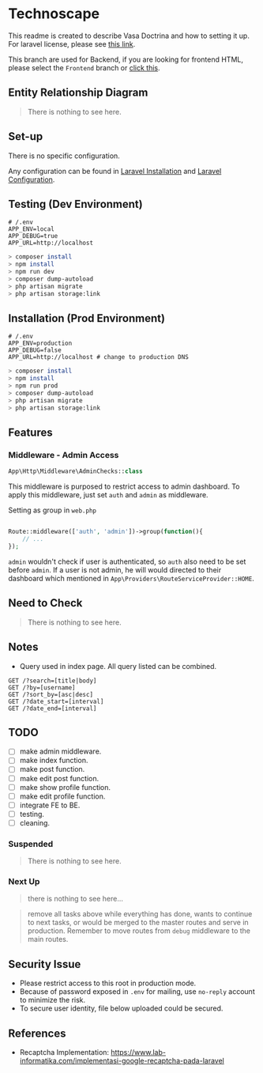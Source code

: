 # Technoscape

This readme is created to describe Vasa Doctrina and how to setting it up. For laravel license, please see [this link](./laravel.md).

This branch are used for Backend, if you are looking for frontend HTML, please select the `Frontend` branch or [click this](../../tree/Frontend).

## Entity Relationship Diagram
> There is nothing to see here.

## Set-up
There is no specific configuration.

Any configuration can be found in [Laravel Installation](https://laravel.com/docs/7.x/installation) and [Laravel Configuration](https://laravel.com/docs/7.x/configuration). 

## Testing (Dev Environment)
```
# /.env
APP_ENV=local
APP_DEBUG=true
APP_URL=http://localhost
```

```bash
> composer install
> npm install
> npm run dev
> composer dump-autoload
> php artisan migrate
> php artisan storage:link
```

## Installation (Prod Environment)
```
# /.env
APP_ENV=production
APP_DEBUG=false
APP_URL=http://localhost # change to production DNS
```

```bash
> composer install
> npm install
> npm run prod
> composer dump-autoload
> php artisan migrate
> php artisan storage:link
```

## Features

### Middleware - Admin Access
```php
App\Http\Middleware\AdminChecks::class
```

This middleware is purposed to restrict access to admin dashboard. To apply this middleware, just set
`auth` and `admin` as middleware.

Setting as group in `web.php`
```php

Route::middleware(['auth', 'admin'])->group(function(){
    // ...
});

```

`admin` wouldn't check if user is authenticated, so `auth` also need to be set before `admin`. If a user is not admin, he will would directed to their dashboard which mentioned in `App\Providers\RouteServiceProvider::HOME`.

## Need to Check
> There is nothing to see here.

## Notes
- Query used in index page. All query listed can be combined.

```
GET /?search=[title|body]
GET /?by=[username]
GET /?sort_by=[asc|desc]
GET /?date_start=[interval]
GET /?date_end=[interval]
```

## TODO
- [ ] make admin middleware.
- [ ] make index function.
- [ ] make post function.
- [ ] make edit post function.
- [ ] make show profile function.
- [ ] make edit profile function.
- [ ] integrate FE to BE.
- [ ] testing.
- [ ] cleaning.

### Suspended
> There is nothing to see here.

### Next Up
> there is nothing to see here...

> remove all tasks above while everything has done, wants to continue to next tasks, or would be merged to the master routes and serve in production. Remember to move routes from `debug` middleware to the main routes.

## Security Issue
- Please restrict access to this root in production mode.
- Because of password exposed in `.env` for mailing, use `no-reply` account to minimize the risk.
- To secure user identity, file below uploaded could be secured.

## References
- Recaptcha Implementation: https://www.lab-informatika.com/implementasi-google-recaptcha-pada-laravel
